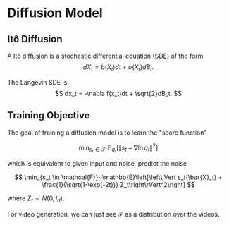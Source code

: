 # Diffusion Model

## Itô Diffusion
A Itô diffusion is a stochastic differential equation (SDE) of the form
$$ dX_t = b(X_t)dt + \sigma(X_t) dB_t. $$

The Langevin SDE is
$$ dx_t = -\nabla f(x_t)dt + \sqrt{2}dB_t. $$

## Training Objective

The goal of training a diffusion model is to learn the "score function"

$$ \min_{s_t \in \mathcal{F}}~\mathbb{E}_{q_t} [\lVert s_t - \nabla \ln q_t\rVert^2] $$

which is equivalent to given input and noise, predict the noise

$$ \min_{s_t \in \mathcal{F}}~\mathbb{E}\left[\left\lVert s_t(\bar{X}_t) + \frac{1}{\sqrt{1-\exp(-2t)}} Z_t\right\rVert^2\right] $$

where $Z_t \sim N(0, I_d)$.

For video generation, we can just see $\mathcal{F}$ as a distribution over the videos.
